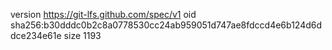 version https://git-lfs.github.com/spec/v1
oid sha256:b30dddc0b2c8a0778530cc24ab959051d747ae8fdccd4e6b124d6ddce234e61e
size 1193
